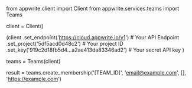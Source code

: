 from appwrite.client import Client
from appwrite.services.teams import Teams

client = Client()

(client
  .set_endpoint('https://cloud.appwrite.io/v1') # Your API Endpoint
  .set_project('5df5acd0d48c2') # Your project ID
  .set_key('919c2d18fb5d4...a2ae413da83346ad2') # Your secret API key
)

teams = Teams(client)

result = teams.create_membership('[TEAM_ID]', 'email@example.com', [], 'https://example.com')
